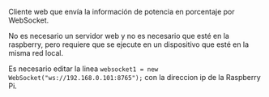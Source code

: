 Cliente web que envía la información de potencia en porcentaje por WebSocket.

No es necesario un servidor web y no es necesario que esté en la raspberry, pero requiere que se ejecute en un dispositivo que esté en la misma red local.

Es necesario editar la linea `websocket1 = new WebSocket("ws://192.168.0.101:8765");` con la direccion ip de la Raspberry Pi.
